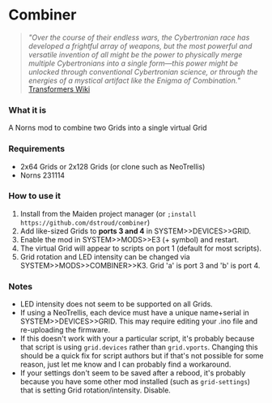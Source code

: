 # Combiner

>*"Over the course of their endless wars, the Cybertronian race has developed a frightful array of weapons, but the most powerful and versatile invention of all might be the power to physically merge multiple Cybertronians into a single form—this power might be unlocked through conventional Cybertronian science, or through the energies of a mystical artifact like the Enigma of Combination.*"
[Transformers Wiki](https://tfwiki.net/wiki/Combiner)

### What it is
A Norns mod to combine two Grids into a single virtual Grid

### Requirements
- 2x64 Grids or 2x128 Grids (or clone such as NeoTrellis)
- Norns 231114

### How to use it
1. Install from the Maiden project manager (or `;install https://github.com/dstroud/combiner`)
2. Add like-sized Grids to **ports 3 and 4** in SYSTEM>>DEVICES>>GRID.
3. Enable the mod in SYSTEM>>MODS>>E3 (+ symbol) and restart.
4. The virtual Grid will appear to scripts on port 1 (default for most scripts).
5. Grid rotation and LED intensity can be changed via SYSTEM>>MODS>>COMBINER>>K3. Grid 'a' is port 3 and 'b' is port 4. 

### Notes
- LED intensity does not seem to be supported on all Grids.
- If using a NeoTrellis, each device must have a unique name+serial in SYSTEM>>DEVICES>>GRID. This may require editing your .ino file and re-uploading the firmware.
- If this doesn't work with your a particular script, it's probably because that script is using `grid.devices` rather than `grid.vports`. Changing this should be a quick fix for script authors but if that's not possible for some reason, just let me know and I can probably find a workaround.
- If your settings don't seem to be saved after a rebood, it's probably because you have some other mod installed (such as `grid-settings`) that is setting Grid rotation/intensity. Disable.
